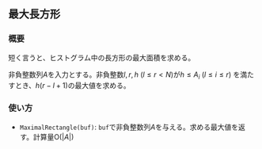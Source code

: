 ## 最大長方形

### 概要

短く言うと、ヒストグラム中の長方形の最大面積を求める。

非負整数列$A$を入力とする。非負整数$l,r,h$ $(l \leq r \lt N)$が$h \leq A_i$ $(l \leq i \leq r)$ を満たすとき、$h(r-l+1)$の最大値を求める。

### 使い方

- `MaximalRectangle(buf)`: `buf`で非負整数列$A$を与える。求める最大値を返す。計算量$\mathrm{O}(\vert A \vert)$
